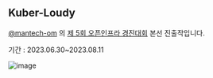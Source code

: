 ## Kuber-Loudy 

[@mantech-om](https://github.com/mantech-om) 의 [제 5회 오픈인프라 경진대회](https://www.oidc.co.kr) 본선 진출작입니다.

기간 : 2023.06.30~2023.08.11

![image](https://github.com/KUBER-LOUDY/.github/assets/77730511/45a8ed38-c84e-455f-b4da-ca536fa51649)
